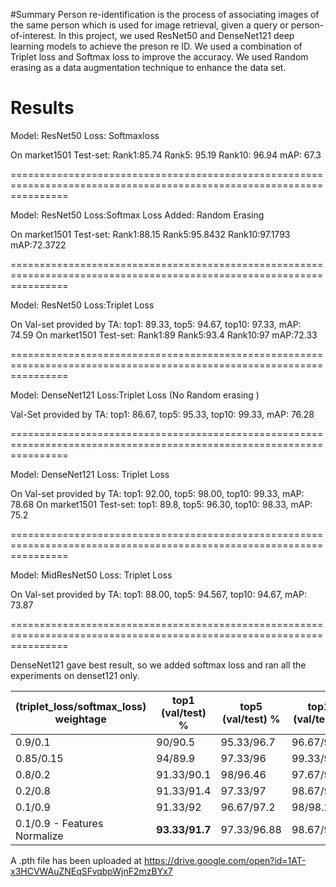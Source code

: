 #Summary
Person re-identification is the process of associating images of the same person which is used for image retrieval,
given a query or person-of-interest. In this project, we used ResNet50 and DenseNet121 deep learning models to achieve the preson re ID. We used a combination of Triplet loss and Softmax loss to improve the accuracy. We used Random erasing as a data augmentation technique to enhance the data set.

# Results

Model: ResNet50
Loss: Softmaxloss

On market1501 Test-set: Rank1:85.74 Rank5: 95.19 Rank10: 96.94 mAP: 67.3

======================================================================================================================

Model: ResNet50
Loss:Softmax Loss
Added: Random Erasing

On market1501 Test-set: Rank1:88.15	Rank5:95.8432	Rank10:97.1793	mAP:72.3722

======================================================================================================================

Model: ResNet50
Loss:Triplet Loss

On Val-set provided by TA: top1: 89.33, top5: 94.67, top10: 97.33, mAP: 74.59
On market1501 Test-set: Rank1:89	Rank5:93.4	Rank10:97	mAP:72.33

======================================================================================================================

Model: DenseNet121
Loss:Triplet Loss (No Random erasing )

Val-Set provided by TA: top1: 86.67, top5: 95.33, top10: 99.33, mAP: 76.28

======================================================================================================================

Model: DenseNet121
Loss: Triplet Loss

On Val-set provided by TA: top1: 92.00, top5: 98.00, top10: 99.33, mAP: 78.68
On market1501 Test-set: top1: 89.8, top5: 96.30, top10: 98.33, mAP: 75.2

======================================================================================================================

Model: MidResNet50 
Loss: Triplet Loss

On Val-set provided by TA: top1: 88.00, top5: 94.567, top10: 94.67, mAP: 73.87

======================================================================================================================

 DenseNet121 gave best result, so we added softmax loss and ran all the experiments on denset121 only. 


| (triplet_loss/softmax_loss) weightage | top1 (val/test) % | top5 (val/test) % | top10 (val/test) % | mAP (val/test) % |
|---------------------------------------|-------------------|-------------------|--------------------|------------------|
| 0.9/0.1                               | 90/90.5           | 95.33/96.7        | 96.67/98.01        | 78.53/77.27      |
| 0.85/0.15                             | 94/89.9           | 97.33/96          | 99.33/97.6         | 79.46/76.82      |
| 0.8/0.2                               | 91.33/90.1        | 98/96.46          | 97.67/97.86        | 78.05/76.878     |
| 0.2/0.8                               | 91.33/91.4        | 97.33/97          | 98.67/98.18        | 79.09/78.8       |
| 0.1/0.9                               | 91.33/92          | 96.67/97.2        | 98/98.2            | 80.11/78.25      |
| 0.1/0.9 - Features Normalize          | **93.33/91.7**       | 97.33/96.88       | 98.67/98           | **81.74/78.97**     |

A .pth file has been uploaded at https://drive.google.com/open?id=1AT-x3HCVWAuZNEqSFvqbpWjnF2mzBYx7 
